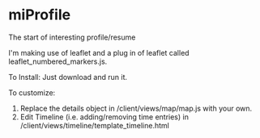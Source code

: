 miProfile
=========

The start of interesting profile/resume

I'm making use of leaflet and a plug in of leaflet called leaflet_numbered_markers.js. 

To Install:
Just download and run it. 

To customize:
1. Replace the details object in /client/views/map/map.js with your own. 
2. Edit Timeline (i.e. adding/removing time entries) in /client/views/timeline/template_timeline.html

